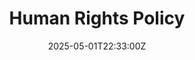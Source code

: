 ---
title: Human Rights Policy
linkTitle: Human Rights Policy
date: '2025-05-01T22:33:00Z'
weight: 1
description: The organization commits to upholding human rights through principles
  of respect, non-discrimination, fair labor practices, transparency, and stakeholder
  engagement, with implementation strategies including training, assessments, and
  grievance mechanisms, while ensuring compliance with ISO 26000 standards.
draft: false
ref: human-rights-policy
---